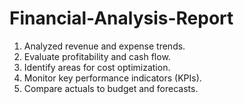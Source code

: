 # Financial-Analysis-Report
1. Analyzed revenue and expense trends.
2. Evaluate profitability and cash flow.
3. Identify areas for cost optimization.
4. Monitor key performance indicators (KPIs).
5. Compare actuals to budget and forecasts.

